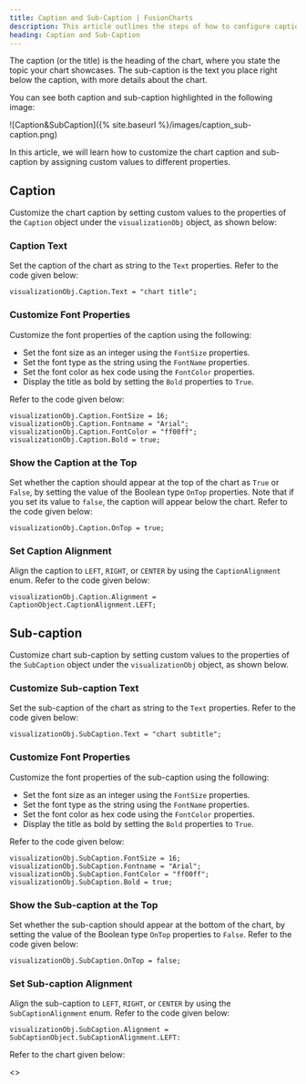```yaml
---
title: Caption and Sub-Caption | FusionCharts
description: This article outlines the steps of how to configure caption and sub-caption.
heading: Caption and Sub-Caption
---
```


The caption (or the title) is the heading of the chart, where you state the topic your chart showcases. The sub-caption is the text you place right below the caption, with more details about the chart.

You can see both caption and sub-caption highlighted in the following image:

![Caption&SubCaption]({% site.baseurl %}/images/caption_sub-caption.png)

In this article, we will learn how to customize the chart caption and sub-caption by assigning custom values to different properties.

## Caption

Customize the chart caption by setting custom values to the properties of the `Caption` object under the `visualizationObj` object, as shown below:

### Caption Text

Set the caption of the chart as string to the `Text` properties. Refer to the code given below:

```
visualizationObj.Caption.Text = "chart title";
```

### Customize Font Properties

Customize the font properties of the caption using the following:

* Set the font size as an integer using the `FontSize` properties.
* Set the font type as the string using the `FontName` properties.
* Set the font color as hex code using the `FontColor` properties.
* Display the title as bold by setting the `Bold` properties to `True`.

Refer to the code given below:

```
visualizationObj.Caption.FontSize = 16;
visualizationObj.Caption.Fontname = "Arial";
visualizationObj.Caption.FontColor = "ff00ff";
visualizationObj.Caption.Bold = true;
```

### Show the Caption at the Top

Set whether the caption should appear at the top of the chart as `True` or `False`, by setting the value of the Boolean type `OnTop` properties. Note that if you set its value to `false`, the caption will appear below the chart. Refer to the code given below:

```
visualizationObj.Caption.OnTop = true;
```

### Set Caption Alignment

Align the caption to `LEFT`, `RIGHT`, or `CENTER` by using the `CaptionAlignment` enum. Refer to the code given below:

```
visualizationObj.Caption.Alignment = CaptionObject.CaptionAlignment.LEFT;
```

## Sub-caption

Customize chart sub-caption by setting custom values to the properties of the `SubCaption` object under the `visualizationObj` object, as shown below.

### Customize Sub-caption Text

Set the sub-caption of the chart as string to the `Text` properties. Refer to the code given below:

```
visualizationObj.SubCaption.Text = "chart subtitle";
```

### Customize Font Properties

Customize the font properties of the sub-caption using the following:

* Set the font size as an integer using the `FontSize` properties.
* Set the font type as the string using the `FontName` properties.
* Set the font color as hex code using the `FontColor` properties.
* Display the title as bold by setting the `Bold` properties to `True`.

Refer to the code given below:

```
visualizationObj.SubCaption.FontSize = 16;
visualizationObj.SubCaption.Fontname = "Arial";
visualizationObj.SubCaption.FontColor = "ff00ff";
visualizationObj.SubCaption.Bold = true;
```

### Show the Sub-caption at the Top

Set whether the sub-caption should appear at the bottom of the chart, by setting the value of the Boolean type `OnTop` properties to `False`. Refer to the code given below:

```
visualizationObj.SubCaption.OnTop = false;
```

### Set Sub-caption Alignment

Align the sub-caption to `LEFT`, `RIGHT`, or `CENTER` by using the `SubCaptionAlignment` enum. Refer to the code given below:

```
visualizationObj.SubCaption.Alignment = SubCaptionObject.SubCaptionAlignment.LEFT:
```

Refer to the chart given below:

<<Live Chart>>